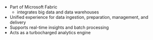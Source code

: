 - ﻿﻿Part of Microsoft Fabric
	- ﻿﻿integrates big data and data warehouses
- ﻿﻿Unified experience for data ingestion, preparation, management, and delivery
- ﻿﻿Supports real-time insights and batch processing
- ﻿﻿Acts as a turbocharged analytics engine